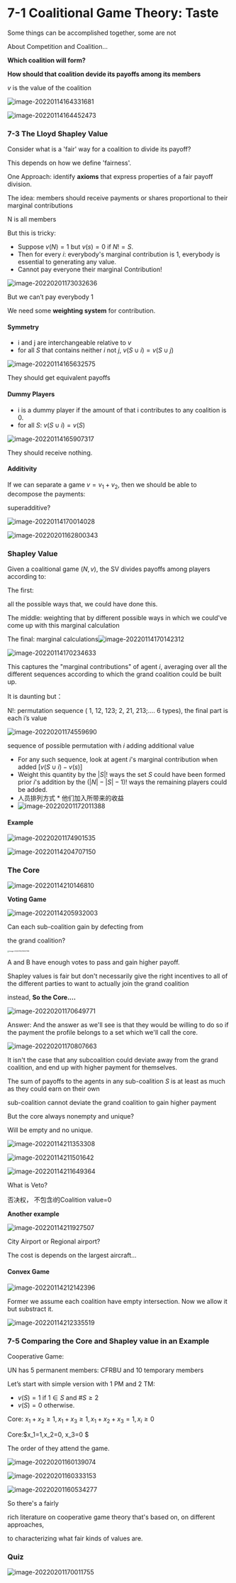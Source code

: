 # 7-1 Coalitional Game Theory: Taste 

Some things can be accomplished together, some are not

About Competition and Coalition...

**Which coalition will form?**

**How should that coalition devide its payoffs among its members**

$v$ is the value of the coalition

![image-20220114164331681](https://chqwer2.github.io/img/Typora/image-20220114164331681.png)

![image-20220114164452473](https://chqwer2.github.io/img/Typora/image-20220114164452473.png)

### 7-3 The Lloyd Shapley Value

Consider what is a 'fair' way for a coalition to divide its payoff?

This depends on how we define 'fairness'.

One Approach: identify **axioms** that express properties of a fair payoff division.



The idea: members should receive payments or shares proportional to their marginal contributions

N is all members

But this is tricky:

- Suppose $v(N)=1$ but $v(s)=0$ if $N!=S.$
- Then for every $i$: everybody's marginal contribution is 1, everybody is essential to generating any value.
- Cannot pay everyone their marginal Contribution!

![image-20220201173032636](https://chqwer2.github.io/img/Typora/image-20220201173032636.png)

But we can’t pay everybody 1

We need some **weighting system** for contribution.



#### Symmetry

- i and j are interchangeable relative to $v$
- for all $S$ that contains neither $i$ not $j$, $v(S\cup{i}) = v(S\cup{j})$

![image-20220114165632575](https://chqwer2.github.io/img/Typora/image-20220114165632575.png)

They should get equivalent payoffs



#### Dummy Players

- i is a dummy player if the amount of that i contributes to any coalition is 0.
- for all $S$:  $v(S\cup{{i}}) = v(S)$



![image-20220114165907317](https://chqwer2.github.io/img/Typora/image-20220114165907317.png)

They should receive nothing.



#### Additivity

If we can separate a game $v = v_1 + v_2$, then we should be able to decompose the payments:

superadditive?

![image-20220114170014028](https://chqwer2.github.io/img/Typora/image-20220114170014028.png)

![image-20220201162800343](https://chqwer2.github.io/img/Typora/image-20220201162800343.png)

### Shapley Value

Given a coalitional game $(N,v)$, the SV divides payoffs among players according to:

The first:  

all the possible ways that, we could have done this.

The middle: weighting that by different possible ways in which we could've come up with this marginal calculation

The final: marginal calculations![image-20220114170142312](https://chqwer2.github.io/img/Typora/image-20220114170142312.png)

![image-20220114170234633](https://chqwer2.github.io/img/Typora/image-20220114170234633.png)

This captures the "marginal contributions" of agent $i$, averaging over all the different sequences according to which the grand coalition could be built up.

It is daunting but：

N!:  permutation sequence ( 1, 12, 123; 2, 21, 213;…. 6 types), the final part is each i’s value

![image-20220201174559690](https://chqwer2.github.io/img/Typora/image-20220201174559690.png)

sequence of possible permutation with $i$ adding additional value



- For any such sequence, look at agent $i$'s marginal contribution when added $[v(S\cup{i})-v(s)]$ 
- Weight this quantity by the $|S|!$ ways the set $S$ could have been formed prior $i$'s addition by the $(|N|-|S|-1)!$ ways the remaining players could be added.
- 人员排列方式 * 他们加入所带来的收益
- ![image-20220201172011388](https://chqwer2.github.io/img/Typora/image-20220201172011388.png)

#### Example

![image-20220201174901535](https://chqwer2.github.io/img/Typora/image-20220201174901535.png)

![image-20220114204707150](https://chqwer2.github.io/img/Typora/image-20220114204707150.png)



### The Core

![image-20220114210146810](https://chqwer2.github.io/img/Typora/image-20220114210146810.png)

**Voting Game**

![image-20220114205932003](https://chqwer2.github.io/img/Typora/image-20220114205932003.png)

Can each sub-coalition gain by defecting from 

the grand coalition?

<img src="https://chqwer2.github.io/img/Typora/image-20220114210657199.png" alt="image-20220114210657199" style="zoom:25%;" />

A and B have enough votes to pass and gain higher payoff.

Shapley values is fair but don't necessarily give the right incentives to all of the different parties to want to actually join the grand coalition 

instead, **So the Core....**

![image-20220201170649771](https://chqwer2.github.io/img/Typora/image-20220201170649771.png)

Answer: And the answer as we'll see is that they would be willing to do so if the payment the profile belongs to a set which we'll call the core.

![image-20220201170807663](https://chqwer2.github.io/img/Typora/image-20220201170807663.png)

It isn't the case that any subcoalition could deviate away from the grand coalition, and end up with higher payment for themselves.

The sum of payoffs to the agents in any sub-coalition $S$ is at least as much as they could earn on their own

sub-coalition cannot deviate the grand coalition to gain higher payment

But the core always nonempty and unique?

Will be empty and no unique.

![image-20220114211353308](https://chqwer2.github.io/img/Typora/image-20220114211353308.png)

![image-20220114211501642](https://chqwer2.github.io/img/Typora/image-20220114211501642.png)

![image-20220114211649364](https://chqwer2.github.io/img/Typora/image-20220114211649364.png)

What is Veto?

否决权， 不包含$i$的Coalition value=0



**Another example**

![image-20220114211927507](https://chqwer2.github.io/img/Typora/image-20220114211927507.png)

City Airport or Regional airport?

The cost is depends on the largest aircraft...

#### Convex Game

![image-20220114212142396](https://chqwer2.github.io/img/Typora/image-20220114212142396.png)

Former we assume each coalition have empty intersection. Now we allow it but substract it.

![image-20220114212335519](https://chqwer2.github.io/img/Typora/image-20220114212335519.png)



### 7-5 Comparing the Core and Shapley value in an Example

Cooperative Game:

UN has 5 permanent members: CFRBU and 10 temporary members

Let’s start with simple version with 1 PM and 2 TM:

- $v(S)=1$ if $1 \in S$ and $\#S \geq 2$
- $v(S)=0$ otherwise.

Core: $x_1 + x_2\geq 1, x_1 + x_3\geq 1, x_1 + x_2 + x_3= 1, x_i\geq0$ 

Core:$x_1=1,x_2=0, x_3=0 $

The order of they attend the game.

![image-20220201160139074](https://chqwer2.github.io/img/Typora/image-20220201160139074.png)

![image-20220201160333153](https://chqwer2.github.io/img/Typora/image-20220201160333153.png)

![image-20220201160534277](https://chqwer2.github.io/img/Typora/image-20220201160534277.png)

So there's a fairly 

rich literature on cooperative game theory that's based on, on different approaches, 

to characterizing what fair kinds of values are.

### Quiz

![image-20220201170011755](https://chqwer2.github.io/img/Typora/image-20220201170011755.png)

